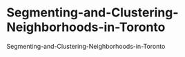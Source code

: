 # Segmenting-and-Clustering-Neighborhoods-in-Toronto
Segmenting-and-Clustering-Neighborhoods-in-Toronto
